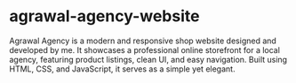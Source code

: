# agrawal-agency-website
Agrawal Agency is a modern and responsive shop website designed and developed by me. It showcases a professional online storefront for a local agency, featuring product listings, clean UI, and easy navigation. Built using HTML, CSS, and JavaScript, it serves as a simple yet elegant.
